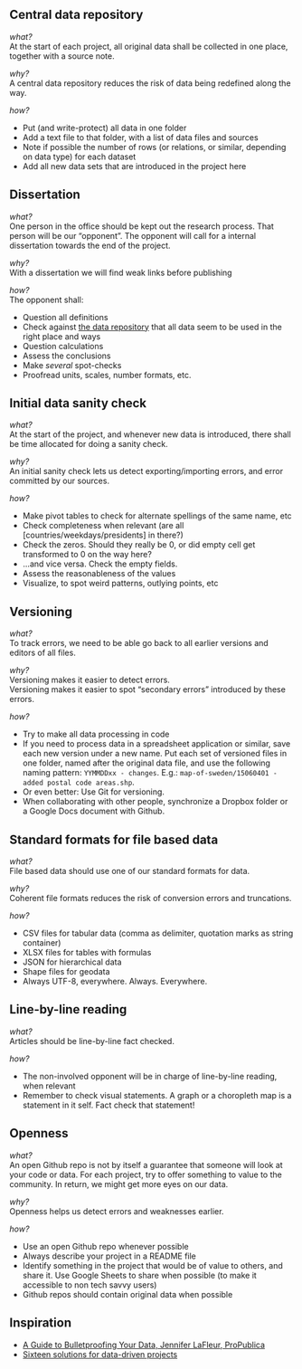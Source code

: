 ## <span id="dataregister">Central data repository</span>

_what?_<br/>
At the start of each project, all original data shall be collected in one place, together with a source note.

_why?_<br>
A central data repository reduces the risk of data being redefined along the way.

_how?_
 * Put (and write-protect) all data in one folder
 * Add a text file to that folder, with a list of data files and sources
 * Note if possible the number of rows (or relations, or similar, depending on data type) for each dataset
 * Add all new data sets that are introduced in the project here


## Dissertation

_what?_<br/>
One person in the office should be kept out the research process. That person will be our “opponent”. The opponent will call for a internal dissertation towards the end of the project.

_why?_<br>
With a dissertation we will find weak links before publishing

_how?_<br>
The opponent shall:
 * Question all definitions
 * Check against [the data repository](#central-data-repository) that all data seem to be used in the right place and ways
 * Question calculations
 * Assess the conclusions
 * Make _several_ spot-checks
 * Proofread units, scales, number formats, etc.


## Initial data sanity check

_what?_<br/>
At the start of the project, and whenever new data is introduced, there shall be time allocated for doing a sanity check.

_why?_<br>
An initial sanity check lets us detect exporting/importing errors, and error committed by our sources.

_how?_
 * Make pivot tables to check for alternate spellings of the same name, etc
 * Check completeness when relevant (are all [countries/weekdays/presidents] in there?)
 * Check the zeros. Should they really be 0, or did empty cell get transformed to 0 on the way here?
 * ...and vice versa. Check the empty fields.
 * Assess the reasonableness of the values
 * Visualize, to spot weird patterns, outlying points, etc


## Versioning

_what?_<br/>
To track errors, we need to be able go back to all earlier versions and editors of all files.

_why?_<br>
Versioning makes it easier to detect errors.<br>
Versioning makes it easier to spot “secondary errors” introduced by these errors.<br>

_how?_
 * Try to make all data processing in code
 * If you need to process data in a spreadsheet application or similar, save each new version under a new name. Put each set of versioned files in one folder, named after the original data file, and use the following naming pattern: `YYMMDDxx - changes`. E.g.: `map-of-sweden/15060401 - added postal code areas.shp`.
 * Or even better: Use Git for versioning.
 * When collaborating with other people, synchronize a Dropbox folder or a Google Docs document with Github.


## Standard formats for file based data

_what?_<br/>
File based data should use one of our standard formats for data.

_why?_<br>
Coherent file formats reduces the risk of conversion errors and truncations.

_how?_
 * CSV files for tabular data (comma as delimiter, quotation marks as string container)
 * XLSX files for tables with formulas
 * JSON for hierarchical data
 * Shape files for geodata
 * Always UTF-8, everywhere. Always. Everywhere.


## Line-by-line reading

_what?_<br/>
Articles should be line-by-line fact checked.

_how?_<br>
 * The non-involved opponent will be in charge of line-by-line reading, when relevant
 * Remember to check visual statements. A graph or a choropleth map is a statement in it self. Fact check that statement!


## Openness

_what?_<br/>
An open Github repo is not by itself a guarantee that someone will look at your code or data. For each project, try to offer something to value to the community. In return, we might get more eyes on our data.

_why?_<br>
Openness helps us detect errors and weaknesses earlier.

_how?_<br>
 * Use an open Github repo whenever possible
 * Always describe your project in a README file
 * Identify something in the project that would be of value to others, and share it. Use Google Sheets to share when possible (to make it accessible to non tech savvy users)
 * Github repos should contain original data when possible


## Inspiration

 * [A Guide to Bulletproofing Your Data, Jennifer LaFleur, ProPublica](https://github.com/propublica/guides/blob/master/data-bulletproofing.md)
 * [Sixteen solutions for data-driven projects](https://docs.google.com/presentation/d/18KE-VO9T6V1I_aGyekdDtFhYP4K0Saph7aBuBS3N8tc/edit#slide=id.ga85f0df1a_049)
